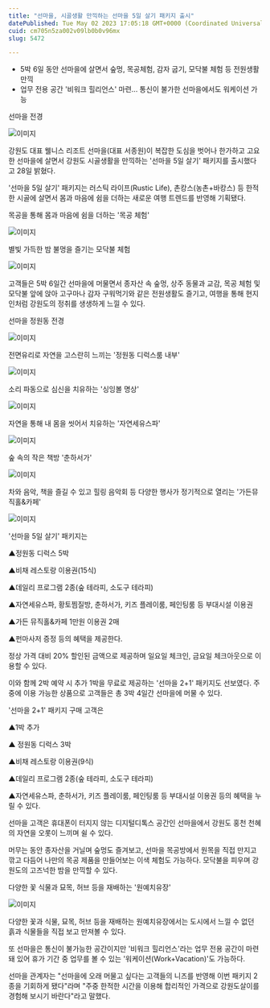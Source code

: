 ```yaml
---
title: "선마을, 시골생활 만끽하는 선마을 5일 살기 패키지 출시"
datePublished: Tue May 02 2023 17:05:18 GMT+0000 (Coordinated Universal Time)
cuid: cm705n5za002v09lb0b0v96mx
slug: 5472

---
```



- 5박 6일 동안 선마을에 살면서 숲멍, 목공체험, 감자 굽기, 모닥불 체험 등 전원생활 만끽
- 업무 전용 공간 '비워크 힐리언스' 마련... 통신이 불가한 선마을에서도 워케이션 가능

선마을 전경

![이미지](https://cdn.hashnode.com/res/hashnode/image/upload/v1739258545169/29dc1f94-ebce-432a-8a4e-371ad6875d84.jpeg)

강원도 대표 웰니스 리조트 선마을(대표 서종원)이 복잡한 도심을 벗어나 한가하고 고요한 선마을에 살면서 강원도 시골생활을 만끽하는 '선마을 5일 살기' 패키지를 출시했다고 28일 밝혔다.

'선마을 5일 살기' 패키지는 러스틱 라이프(Rustic Life), 촌캉스(농촌+바캉스) 등 한적한 시골에 살면서 몸과 마음에 쉼을 더하는 새로운 여행 트렌드를 반영해 기획됐다.

목공을 통해 몸과 마음에 쉼을 더하는 '목공 체험'

![이미지](https://cdn.hashnode.com/res/hashnode/image/upload/v1739258547269/6cbf4872-9426-46e9-955a-0b13e6ad3f4f.jpeg)

별빛 가득한 밤 불멍을 즐기는 모닥불 체험

![이미지](https://cdn.hashnode.com/res/hashnode/image/upload/v1739258549397/aa9dfeaa-0647-428e-830d-e7dc36365ff8.jpeg)

고객들은 5박 6일간 선마을에 머물면서 종자산 속 숲멍, 상주 동물과 교감, 목공 체험 및 모닥불 앞에 앉아 고구마나 감자 구워먹기와 같은 전원생활도 즐기고, 여행을 통해 현지인처럼 강원도의 정취를 생생하게 느낄 수 있다.

선마을 정원동 전경

![이미지](https://cdn.hashnode.com/res/hashnode/image/upload/v1739258551600/2d35ee07-1763-45ea-9ad5-b6708772e18d.jpeg)

전면유리로 자연을 고스란히 느끼는 '정원동 디럭스룸 내부'

![이미지](https://cdn.hashnode.com/res/hashnode/image/upload/v1739258553576/15c8cae1-2824-4cc6-a918-ad9585219eb5.jpeg)

소리 파동으로 심신을 치유하는 '싱잉볼 명상'

![이미지](https://cdn.hashnode.com/res/hashnode/image/upload/v1739258555574/395afadb-a0a1-4c7d-9bf7-8e16eebce281.jpeg)

자연을 통해 내 몸을 씻어서 치유하는 '자연세유스파'

![이미지](https://cdn.hashnode.com/res/hashnode/image/upload/v1739258557504/c95de7c1-a45d-4f77-927e-d14ae9b6acac.jpeg)

숲 속의 작은 책방 '춘하서가'

![이미지](https://cdn.hashnode.com/res/hashnode/image/upload/v1739258559486/a541b52d-4e76-434e-941a-bdaf7c11de18.jpeg)

차와 음악, 책을 즐길 수 있고 힐링 음악회 등 다양한 행사가 정기적으로 열리는 '가든뮤직홀&카페'

![이미지](https://cdn.hashnode.com/res/hashnode/image/upload/v1739258561641/a1ed49bc-8ab8-4a6d-9a97-9e72434f3dcb.jpeg)

'선마을 5일 살기' 패키지는

▲정원동 디럭스 5박

▲비채 레스토랑 이용권(15식)

▲데일리 프로그램 2종(숲 테라피, 소도구 테라피)

▲자연세유스파, 황토찜질방, 춘하서가, 키즈 플레이룸, 페인팅룸 등 부대시설 이용권

▲가든 뮤직홀&카페 1만원 이용권 2매

▲펀마사저 증정 등의 혜택을 제공한다.

정상 가격 대비 20% 할인된 금액으로 제공하며 일요일 체크인, 금요일 체크아웃으로 이용할 수 있다.

이와 함께 2박 예약 시 추가 1박을 무료로 제공하는 '선마을 2+1' 패키지도 선보였다. 주중에 이용 가능한 상품으로 고객들은 총 3박 4일간 선마을에 머물 수 있다.

'선마을 2+1' 패키지 구매 고객은

▲1박 추가

▲ 정원동 디럭스 3박

▲비채 레스토랑 이용권(9식)

▲데일리 프로그램 2종(숲 테라피, 소도구 테라피)

▲자연세유스파, 춘하서가, 키즈 플레이룸, 페인팅룸 등 부대시설 이용권 등의 혜택을 누릴 수 있다.

선마을 고객은 휴대폰이 터지지 않는 디지털디톡스 공간인 선마을에서 강원도 홍천 천혜의 자연을 오롯이 느끼며 쉴 수 있다.

머무는 동안 종자산을 거닐며 숲멍도 즐겨보고, 선마을 목공방에서 원목을 직접 만지고 깎고 다듬어 나만의 목공 제품을 만들어보는 이색 체험도 가능하다. 모닥불을 피우며 강원도의 고즈넉한 밤을 만끽할 수 있다.

다양한 꽃 식물과 묘목, 허브 등을 재배하는 '원예치유장'

![이미지](https://cdn.hashnode.com/res/hashnode/image/upload/v1739258563819/5b0c3310-294d-4b79-bed6-898f2fbf263a.jpeg)

다양한 꽃과 식물, 묘목, 허브 등을 재배하는 원예치유장에서는 도시에서 느낄 수 없던 흙과 식물들을 직접 보고 만져볼 수 있다.

또 선마을은 통신이 불가능한 공간이지만 '비워크 힐리언스'라는 업무 전용 공간이 마련돼 있어 휴가 기간 중 업무를 볼 수 있는 '워케이션(Work+Vacation)'도 가능하다.

선마을 관계자는 "선마을에 오래 머물고 싶다는 고객들의 니즈를 반영해 이번 패키지 2종을 기회하게 됐다"라며 "주중 한적한 시간을 이용해 합리적인 가격으로 강원도살이를 경험해 보시기 바란다"라고 말했다.